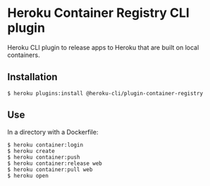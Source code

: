 # Heroku Container Registry CLI plugin

Heroku CLI plugin to release apps to Heroku that are built on local containers.

## Installation

```
$ heroku plugins:install @heroku-cli/plugin-container-registry
```

## Use

In a directory with a Dockerfile:

```
$ heroku container:login
$ heroku create
$ heroku container:push
$ heroku container:release web
$ heroku container:pull web
$ heroku open
```

